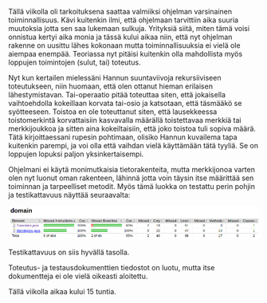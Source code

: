 Tällä viikolla oli tarkoituksena saattaa valmiiksi ohjelman varsinainen toiminnallisuus. Kävi kuitenkin ilmi, että ohjelmaan tarvittiin aika suuria muutoksia jotta sen saa lukemaan sulkuja. Yrityksiä siitä, miten tämä voisi onnistua kertyi aika monia ja tässä kului aikaa niin, että nyt ohjelman rakenne on uusittu lähes kokonaan mutta toiminnallisuuksia ei vielä ole aiempaa enempää. Teoriassa nyt pitäisi kuitenkin olla mahdollista myös loppujen toimintojen (sulut, tai) toteutus.

Nyt kun kertailen mielessäni Hannun suuntaviivoja rekursiiviseen toteutukseen, niin huomaan, että olen ottanut hieman erilaisen lähestymistavan. Tai-operaatio pitää toteuttaa siten, että jokaisella vaihtoehdolla kokeillaan korvata tai-osio ja katsotaan, että täsmääkö se syötteeseen. Toistoa en ole toteuttanut siten, että lausekkeessa toistomerkintä korvattaisiin kasvavalla määrällä toistettavaa merkkiä tai merkkijoukkoa ja sitten aina kokeiltaisiin, että joko toistoa tuli sopiva määrä. Tätä kirjoittaessani rupesin pohtimaan, olisiko Hannun kuvailema tapa kuitenkin parempi, ja voi olla että vaihdan vielä käyttämään tätä tyyliä. Se on loppujen lopuksi paljon yksinkertaisempi.

Ohjelmani ei käytä monimutkaisia tietorakenteita, mutta merkkijonoa varten olen nyt luonut oman rakenteen, lähinnä jotta voin täysin itse määrittää sen toiminnan ja tarpeelliset metodit. Myös tämä luokka on testattu perin pohjin ja testikattavuus näyttää seuraavalta:

![](https://raw.githubusercontent.com/tuomoart/regex-tulkki/master/Dokumentaatio/Misc/Testikattavuus_vk4.png)

Testikattavuus on siis hyvällä tasolla.

Toteutus- ja testausdokumenttien tiedostot on luotu, mutta itse dokumentteja ei ole vielä oikeasti aloitettu.

Tällä viikolla aikaa kului 15 tuntia.
